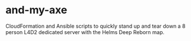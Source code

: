 # and-my-axe
CloudFormation and Ansible scripts to quickly stand up and tear down a 8 person L4D2 dedicated server with the Helms Deep Reborn map.
